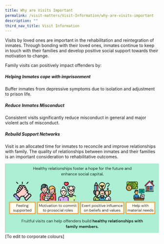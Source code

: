 ```yaml
---
title: Why are Visits Important
permalink: /visit-matters/Visit-Information/why-are-visits-important
description: ""
third_nav_title: Visit Information
---
```

Visits by loved ones are important in the rehabilitation and reintegration of inmates. Through bonding with their loved ones, inmates continue to keep in touch with their families and develop positive social support towards their motivation to change.

Family visits can positively impact offenders by:<br>
##### Helping Inmates cope with imprisonment<br>
Buffer inmates from depressive symptoms due to isolation and adjustment to prison life.

##### Reduce Inmates Misconduct
Consistent visits significantly reduce misconduct in general and major violent acts of misconduct.

##### Rebuild Support Networks<br>
Visit is an allocated time for inmates to reconcile and improve relationships with family. The quality of relationships between inmates and their families is an important consideration to rehabilitative outcomes.

![](/images/Visit%20Matters/Visit%20Family%20Support.png)
[To edit to corporate colours]